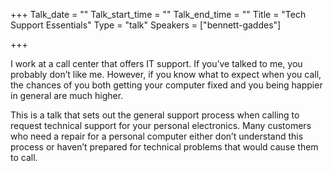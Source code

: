 +++
Talk_date = ""
Talk_start_time = ""
Talk_end_time = ""
Title = "Tech Support Essentials"
Type = "talk"
Speakers = ["bennett-gaddes"]

+++

I work at a call center that offers IT support. If you’ve talked to me, you probably don’t like me. However, if you know what to expect when you call, the chances of you both getting your computer fixed and you being happier in general are much higher.

This is a talk that sets out the general support process when calling to request technical support for your personal electronics. Many customers who need a repair for a personal computer either don’t understand this process or haven’t prepared for technical problems that would cause them to call.
